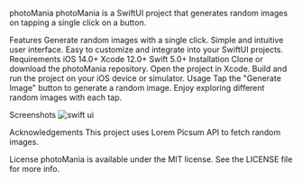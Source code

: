 
photoMania
photoMania is a SwiftUI project that generates random images on tapping a single click on a button.

Features
Generate random images with a single click.
Simple and intuitive user interface.
Easy to customize and integrate into your SwiftUI projects.
Requirements
iOS 14.0+
Xcode 12.0+
Swift 5.0+
Installation
Clone or download the photoMania repository.
Open the project in Xcode.
Build and run the project on your iOS device or simulator.
Usage
Tap the "Generate Image" button to generate a random image.
Enjoy exploring different random images with each tap.

Screenshots
![swift ui](https://github.com/Meizzosama/PhotoMania/assets/100303780/3fd5132c-b1f2-43c9-98d5-c614583b77a6)


Acknowledgements
This project uses Lorem Picsum API to fetch random images.

License
photoMania is available under the MIT license. See the LICENSE file for more info.
